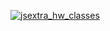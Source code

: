 [![jsextra_hw_classes](https://github.com/SadliyVI/JSExtra_HW_Classes/actions/workflows/main.yml/badge.svg)](https://github.com/SadliyVI/JSExtra_HW_Classes/actions/workflows/main.yml)
